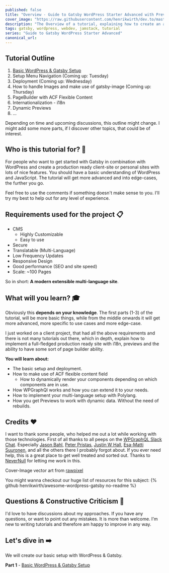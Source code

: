 ```yaml
---
published: false
title: "Overview - Guide to Gatsby WordPress Starter Advanced with Previews, i18n and more"
cover_image: "https://raw.githubusercontent.com/henrikwirth/dev.to/master/articles/guide-to-gatsby-wordpress-starter-advanced/images/cover-0.png"
description: "The Overview of a tutorial, explaining how to create an advanced Gatsby site with WordPress as a headless CMS."
tags: gatsby, wordpress, webdev, jamstack, tutorial
series: "Guide to Gatsby WordPress Starter Advanced"
canonical_url:
---
```


## Tutorial Outline

1. [Basic WordPress & Gatsby Setup]()
2. Setup Menu Navigation (Coming up: Tuesday)
3. Deployment (Coming up: Wednesday)
4. How to handle Images and make use of gatsby-image (Coming up: Thursday)
5. PageBuilder with ACF Flexible Content
6. Internationalization - i18n
7. Dynamic Previews
8. ...

Depending on time and upcoming discussions, this outline might change. I might add some more parts, if I discover other topics, that could be of interest.

## Who is this tutorial for? 👥

For people who want to get started with Gatsby in combination with WordPress and create a production ready client-site or personal sites with lots of nice features. You should have a basic understanding of WordPress and JavaScript. The tutorial will get more advanced and into edge-cases, the further you go.

Feel free to use the comments if something doesn't make sense to you. I'll try my best to help out for any level of experience.

## Requirements used for the project 📋

- CMS
  - Highly Customizable
  - Easy to use
- Secure
- Translatable (Multi-Language)
- Low Frequency Updates
- Responsive Design
- Good performance (SEO and site speed)
- Scale: ~100 Pages

So in short: **A modern extensible multi-language site**.

## What will you learn? 🎓

Obviously this **depends on your knowledge**. The first parts (1-3) of the tutorial, will be more basic things, while from the middle onwards it will get more advanced, more specific to use cases and more edge-case.

I just worked on a client project, that had all the above requirements and there is not many tutorials out there, which in depth, explain how to implement a full-fledged production ready site with i18n, previews and the ability to have some sort of page builder ability.

**You will learn about:**

- The basic setup and deployment.
- How to make use of ACF flexible content field
  - How to dynamically render your components depending on which components are in use.
- How WPGraphQl works and how you can extend it to your needs.
- How to implement your multi-language setup with Polylang.
- How you get Previews to work with dynamic data. Without the need of rebuilds.

## Credits :heart:

I want to thank some people, who helped me out a lot while working with those technologies. First of all thanks to all peeps on the [WPGraphQL Slack Chat](https://wpgql-slack.herokuapp.com/). Especially [Jason Bahl](https://github.com/jasonbahl), [Peter Pristas](https://github.com/pristas-peter), [Justin W Hall](https://github.com/justinwhall), [Esa-Matti Suuronen](https://github.com/esamattis), and all the others there I probably forgot about. If you ever need help, this is a great place to get well treated and sorted out. Thanks to [NeverNull](https://www.nevernull.io) for letting me work in this.

Cover-Image vector art from <a href="https://pixabay.com/users/rawpixel-4283981/?utm_source=link-attribution&amp;utm_medium=referral&amp;utm_campaign=image&amp;utm_content=3190194">rawpixel</a>

You might wanna checkout our huge list of resources for this subject:
{% github henrikwirth/awesome-wordpress-gatsby no-readme %}



## Questions & Constructive Criticism :thought_balloon:

I'd love to have discussions about my approaches. If you have any questions, or want to point out any mistakes. It is more than welcome. I'm new to writing tutorials and therefore am happy to improve in any way.

## Let's dive in :arrow_right:

We will create our basic setup with WordPress & Gatsby.

**Part 1** - [Basic WordPress & Gatsby Setup]()
